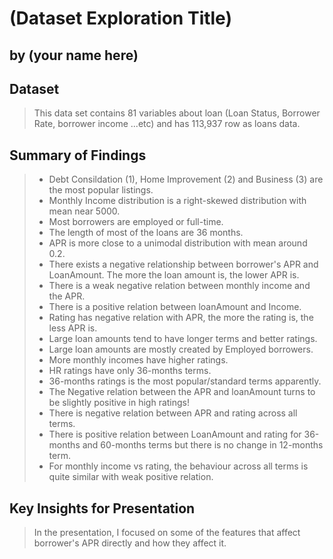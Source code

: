 # (Dataset Exploration Title)
## by (your name here)


## Dataset

> This data set contains 81 variables about loan (Loan Status, Borrower Rate, borrower income ...etc) and has 113,937 row as loans data.


## Summary of Findings

>* Debt Consildation (1), Home Improvement (2) and Business (3) are the most popular listings. 
> * Monthly Income distribution is a right-skewed distribution with mean near 5000.
> * Most borrowers are employed or full-time. 
> * The length of most of the loans are 36 months.
> * APR is more close to a unimodal distribution with mean around 0.2.
> * There exists a negative relationship between borrower's APR and LoanAmount. The more the loan amount is, the lower APR is.
> * There is a weak negative relation between monthly income and the APR.
> * There is a positive relation between loanAmount and Income.
> * Rating has negative relation with APR, the more the rating is, the less APR is.
> * Large loan amounts tend to have longer terms and better ratings.
> * Large loan amounts are mostly created by Employed borrowers.
> * More monthly incomes have higher ratings.
> * HR ratings have only 36-months terms.
> * 36-months ratings is the most popular/standard terms apparently.
> * The Negative relation between the APR and loanAmount turns to be slightly positive in high ratings!
> * There is negative relation between APR and rating across all terms.
> * There is positive relation between LoanAmount and rating for 36-months and 60-months terms but there is no change in 12-months term.
> * For monthly income vs rating, the behaviour across all terms is quite similar with weak positive relation.


## Key Insights for Presentation

> In the presentation, I focused on some of the features that affect borrower's APR directly and how they affect it.